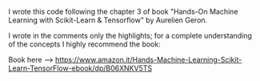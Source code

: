I wrote this code following the chapter 3 of book "Hands-On Machine Learning with Scikit-Learn & Tensorflow" by Aurelien Geron.

I wrote in the comments only the highlights; for a complete understanding of the concepts I highly recommend the book:

Book here --> https://www.amazon.it/Hands-Machine-Learning-Scikit-Learn-TensorFlow-ebook/dp/B06XNKV5TS

